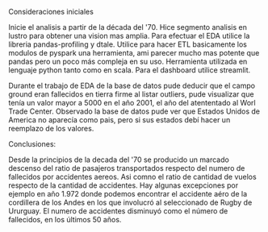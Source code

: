 Consideraciones iniciales

Inicie el analisis a partir de la década del '70.
Hice segmento analisis en lustro para obtener una vision mas amplia. 
Para efectuar el EDA utilice la libreria pandas-profiling y dtale.
Utilice para hacer ETL basicamente los modulos de pyspark una herramienta, ami parecer mucho mas potente que pandas pero un poco más compleja en su uso. Herramienta utilizada en lenguaje python tanto como en scala.
Para el dashboard utilice streamlit.

Durante el trabajo de EDA de la base de datos pude deducir que el campo ground eran fallecidos en tierra firme al listar outliers, pude visualizar que tenía un valor mayor a 5000 en el año 2001, el año del atententado al Worl Trade Center.
Observado la base de datos pude ver que Estados Unidos de America no aparecía como pais, pero si sus estados debí hacer un reemplazo de los valores.




Conclusiones:

Desde la principios de la decada del '70 se producido un marcado descenso del ratio de pasajeros transportados respecto del numero de fallecidos por accidentes aereos. Asi comno el ratio de cantidad de vuelos respecto de la cantidad de accidentes. Hay algunas excepciones por ejemplo en año 1.972 donde podemos encontrar el accidente aéro de la cordillera de los Andes en los que involucró al seleccionado de Rugby de Ururguay.
El numero de accidentes disminuyó como el número de fallecidos, en los últimos 50 años.


